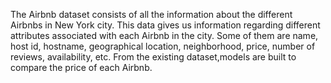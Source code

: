 The Airbnb dataset consists of all the information about the different Airbnbs in New York city.
This data gives us information regarding different attributes associated with each Airbnb in the city. Some of them are name, host id, hostname, geographical location, neighborhood, price, number of reviews, availability, etc. 
From the existing dataset,models are built to compare the price of each Airbnb.
